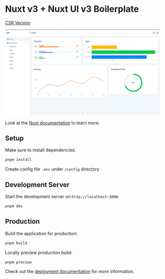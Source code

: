 # Nuxt v3 + Nuxt UI v3 Boilerplate


[CSR Version](https://github.com/masyoudi/nuxt-ui-boilerplate/tree/master)

![Screenshot](https://github.com/masyoudi/nuxt-ui-boilerplate/blob/master/screenshot.png?raw=true)

Look at the [Nuxt documentation](https://nuxt.com/docs/getting-started/introduction) to learn more.

## Setup

Make sure to install dependencies:

```bash
pnpm install
```

Create config file `.env` under `/config` directory

## Development Server

Start the development server on `http://localhost:3000`:

```bash
pnpm dev
```

## Production

Build the application for production:

```bash
pnpm build

```

Locally preview production build:

```bash
pnpm preview
```

Check out the [deployment documentation](https://nuxt.com/docs/getting-started/deployment) for more information.
